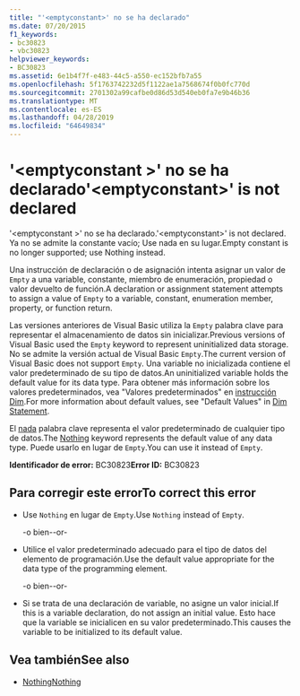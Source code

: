 ```yaml
---
title: "'<emptyconstant>' no se ha declarado"
ms.date: 07/20/2015
f1_keywords:
- bc30823
- vbc30823
helpviewer_keywords:
- BC30823
ms.assetid: 6e1b4f7f-e483-44c5-a550-ec152bfb7a55
ms.openlocfilehash: 5f1763742232d5f1122ae1a7568674f0b0fc770d
ms.sourcegitcommit: 2701302a99cafbe0d86d53d540eb0fa7e9b46b36
ms.translationtype: MT
ms.contentlocale: es-ES
ms.lasthandoff: 04/28/2019
ms.locfileid: "64649834"
---
```

# <a name="emptyconstant-is-not-declared"></a><span data-ttu-id="a42f4-102">'\<emptyconstant >' no se ha declarado</span><span class="sxs-lookup"><span data-stu-id="a42f4-102">'\<emptyconstant>' is not declared</span></span>
<span data-ttu-id="a42f4-103">'\<emptyconstant >' no se ha declarado.</span><span class="sxs-lookup"><span data-stu-id="a42f4-103">'\<emptyconstant>' is not declared.</span></span> <span data-ttu-id="a42f4-104">Ya no se admite la constante vacío; Use nada en su lugar.</span><span class="sxs-lookup"><span data-stu-id="a42f4-104">Empty constant is no longer supported; use Nothing instead.</span></span>  
  
 <span data-ttu-id="a42f4-105">Una instrucción de declaración o de asignación intenta asignar un valor de `Empty` a una variable, constante, miembro de enumeración, propiedad o valor devuelto de función.</span><span class="sxs-lookup"><span data-stu-id="a42f4-105">A declaration or assignment statement attempts to assign a value of `Empty` to a variable, constant, enumeration member, property, or function return.</span></span>  
  
 <span data-ttu-id="a42f4-106">Las versiones anteriores de Visual Basic utiliza la `Empty` palabra clave para representar el almacenamiento de datos sin inicializar.</span><span class="sxs-lookup"><span data-stu-id="a42f4-106">Previous versions of Visual Basic used the `Empty` keyword to represent uninitialized data storage.</span></span> <span data-ttu-id="a42f4-107">No se admite la versión actual de Visual Basic `Empty`.</span><span class="sxs-lookup"><span data-stu-id="a42f4-107">The current version of Visual Basic does not support `Empty`.</span></span> <span data-ttu-id="a42f4-108">Una variable no inicializada contiene el valor predeterminado de su tipo de datos.</span><span class="sxs-lookup"><span data-stu-id="a42f4-108">An uninitialized variable holds the default value for its data type.</span></span> <span data-ttu-id="a42f4-109">Para obtener más información sobre los valores predeterminados, vea "Valores predeterminados" en [instrucción Dim](../../visual-basic/language-reference/statements/dim-statement.md).</span><span class="sxs-lookup"><span data-stu-id="a42f4-109">For more information about default values, see "Default Values" in [Dim Statement](../../visual-basic/language-reference/statements/dim-statement.md).</span></span>  
  
 <span data-ttu-id="a42f4-110">El [nada](../../visual-basic/language-reference/nothing.md) palabra clave representa el valor predeterminado de cualquier tipo de datos.</span><span class="sxs-lookup"><span data-stu-id="a42f4-110">The [Nothing](../../visual-basic/language-reference/nothing.md) keyword represents the default value of any data type.</span></span> <span data-ttu-id="a42f4-111">Puede usarlo en lugar de `Empty`.</span><span class="sxs-lookup"><span data-stu-id="a42f4-111">You can use it instead of `Empty`.</span></span>  
  
 <span data-ttu-id="a42f4-112">**Identificador de error:** BC30823</span><span class="sxs-lookup"><span data-stu-id="a42f4-112">**Error ID:** BC30823</span></span>  
  
## <a name="to-correct-this-error"></a><span data-ttu-id="a42f4-113">Para corregir este error</span><span class="sxs-lookup"><span data-stu-id="a42f4-113">To correct this error</span></span>  
  
- <span data-ttu-id="a42f4-114">Use `Nothing` en lugar de `Empty`.</span><span class="sxs-lookup"><span data-stu-id="a42f4-114">Use `Nothing` instead of `Empty`.</span></span>  
  
     <span data-ttu-id="a42f4-115">-o bien-</span><span class="sxs-lookup"><span data-stu-id="a42f4-115">-or-</span></span>  
  
- <span data-ttu-id="a42f4-116">Utilice el valor predeterminado adecuado para el tipo de datos del elemento de programación.</span><span class="sxs-lookup"><span data-stu-id="a42f4-116">Use the default value appropriate for the data type of the programming element.</span></span>  
  
     <span data-ttu-id="a42f4-117">-o bien-</span><span class="sxs-lookup"><span data-stu-id="a42f4-117">-or-</span></span>  
  
- <span data-ttu-id="a42f4-118">Si se trata de una declaración de variable, no asigne un valor inicial.</span><span class="sxs-lookup"><span data-stu-id="a42f4-118">If this is a variable declaration, do not assign an initial value.</span></span> <span data-ttu-id="a42f4-119">Esto hace que la variable se inicialicen en su valor predeterminado.</span><span class="sxs-lookup"><span data-stu-id="a42f4-119">This causes the variable to be initialized to its default value.</span></span>  
  
## <a name="see-also"></a><span data-ttu-id="a42f4-120">Vea también</span><span class="sxs-lookup"><span data-stu-id="a42f4-120">See also</span></span>

- [<span data-ttu-id="a42f4-121">Nothing</span><span class="sxs-lookup"><span data-stu-id="a42f4-121">Nothing</span></span>](../../visual-basic/language-reference/nothing.md)
